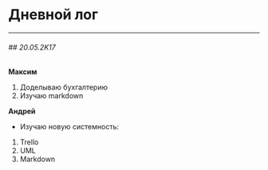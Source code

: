 Дневной лог
===========

---

###### ## 20.05.2K17

**Максим**
1. Доделываю бухгалтерию
1. Изучаю markdown

**Андрей**
* Изучаю новую системность:
1. Trello
2. UML
3. Markdown
